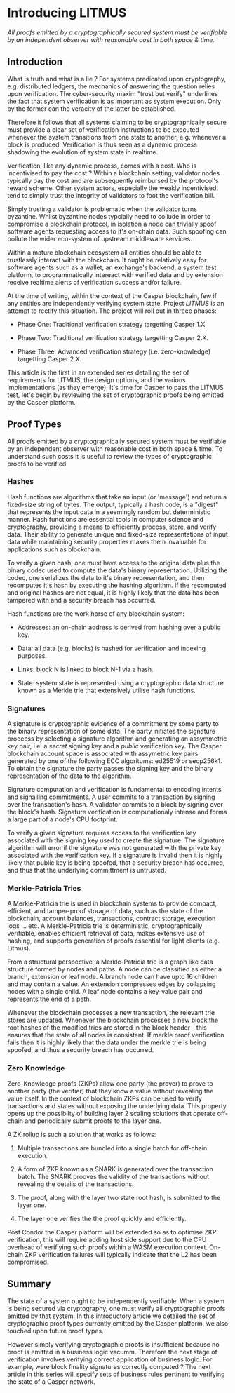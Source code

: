# Introducing LITMUS

*All proofs emitted by a cryptographically secured system must be verifiable by an independent observer with reasonable cost in both space & time.*

## Introduction

What is truth and what is a lie ?  For systems predicated upon cryptography, e.g. distributed ledgers, the mechanics of answering the question relies upon verification.  The cyber-security maxim "trust but verify" underlines the fact that system verification is as important as system execution.  Only by the former can the veracity of the latter be established. 

Therefore it follows that all systems claiming to be cryptographically secure must provide a clear set of verification instructions to be executed whenever the system transitions from one state to another, e.g. whenever a block is produced.  Verification is thus seen as a dynamic process shadowing the evolution of system state in realtime.

Verification, like any dynamic process, comes with a cost.  Who is incentivised to pay the cost ?  Within a blockchain setting, validator nodes typically pay the cost and are subsequently reimbursed by the protocol's reward scheme.  Other system actors, especially the weakly incentivised, tend to simply trust the integrity of validators to foot the verification bill.

Simply trusting a validator is problematic when the validator turns byzantine.  Whilst byzantine nodes typcially need to collude in order to compromise a blockchain protocol, in isolation a node can trivially spoof software agents requesting access to it's on-chain data.  Such spoofing can pollute the wider eco-system of upstream middleware services.  

Within a mature blockchain ecosystem all entities should be able to trustlessly interact with the blockchain.  It ought be relatively easy for software agents such as a wallet, an exchange's backend, a system test platform, to programmatically intereact with verified data and by extension receive realtime alerts of verification success and/or failure.

At the time of writing, within the context of the Casper blockchain, few if any entities are independently verifying system state.  Project *LITMUS* is an attempt to rectify this situation.  The project will roll out in threee phases:

- Phase One: Traditional verification strategy targetting Casper 1.X.

- Phase Two: Traditional verification strategy targetting Casper 2.X.

- Phase Three: Advanced verification strategy (i.e. zero-knowledge) targetting Casper 2.X.

This article is the first in an extended series detailing the set of requirements for LITMUS, the design options, and the various implementations (as they emerge).  It's time for Casper to pass the LITMUS test, let's begin by reviewing the set of cryptographic proofs being emitted by the Casper platform.

## Proof Types

All proofs emitted by a cryptographically secured system must be verifiable by an independent observer with reasonable cost in both space & time.  To understand such costs it is useful to review the types of cryptographic proofs to be verified.  

### Hashes

Hash functions are algorithms that take an input (or 'message') and return a fixed-size string of bytes.  The output, typically a hash code, is a "digest" that represents the input data in a seemingly random but deterministic manner.  Hash functions are essential tools in computer science and cryptography, providing a means to efficiently process, store, and verify data. Their ability to generate unique and fixed-size representations of input data while maintaining security properties makes them invaluable for applications such as blockchain.  

To verify a given hash, one must have access to the original data plus the binary codec used to compute the data's binary representation.  Utilizing the codec, one serializes the data to it's binary representation, and then recomputes it's hash by executing the hashing algorithm.  If the recomputed and original hashes are not equal, it is highly likely that the data has been tampered with and a security breach has occurred.  

Hash functions are the work horse of any blockchain system:

- Addresses: an on-chain address is derived from hashing over a public key.

- Data: all data (e.g. blocks) is hashed for verification and indexing purposes.

- Links: block N is linked to block N-1 via a hash.  

- State: system state is represented using a cryptographic data structure known as a Merkle trie that extensively utilise hash functions.

### Signatures

A signature is cryptographic evidence of a commitment by some party to the binary representation of some data.  The party initiates the signature procecss by selecting a signature algorithm and generating an assymmetric key pair, i.e. a *secret* signing key and a *public* verification key.  The Casper blockchain account space is associated with assymetric key pairs generated by one of the following ECC algoritums: ed25519 or secp256k1.  To obtain the signature the party passes the signing key and the binary representation of the data to the algorithm.

Signature computation and verification is fundamental to encoding intents and signalling commitments.  A user commits to a transaction by signing over the transaction's hash.  A validator commits to a block by signing over the block's hash.  Signature verification is computationaly intense and forms a large part of a node's CPU footprint.  

To verify a given signature requires access to the verification key associated with the signing key used to create the signature.  The signature algorithm will error if the signature was not generated with the private key associated with the verification key.  If a signature is invalid then it is highly likely that public key is being spoofed, that a security breach has occurred, and thus that the underlying committment is untrusted.  

### Merkle-Patricia Tries

A Merkle-Patricia trie is used in blockchain systems to provide compact, efficient, and tamper-proof storage of data, such as the state of the blockchain, account balances, transactions, contract storage, execution logs ... etc.  A Merkle-Patricia trie is deterministic, cryptographically verifiable, enables efficient retrieval of data, makes extensive use of hashing, and supports generation of proofs essential for light clients (e.g. Litmus).

From a structural perspective, a Merkle-Patricia trie is a graph like data structure formed by nodes and paths.  A node can be classified as either a branch, extension or leaf node.  A branch node can have upto 16 children and may contain a value.  An extension compresses edges by collapsing nodes with a single child.  A leaf node contains a key-value pair and represents the end of a path.

Whenever the blockchain processes a new transaction, the relevant trie stores are updated. Whenever the blockchain processes a new block the root hashes of the modified tries are stored in the block header - this ensures that the state of all nodes is consistent.  If merkle proof verification fails then it is highly likely that the data under the merkle trie is being spoofed, and thus a security breach has occurred.

### Zero Knowledge

Zero-Knowledge proofs (ZKPs) allow one party (the prover) to prove to another party (the verifier) that they know a value without revealing the value itself.  In the context of blockchain ZKPs can be used to verify transactions and states without exposing the underlying data.  This property opens up the possibilty of building layer 2 scaling solutions that operate off-chain and periodically submit proofs to the layer one.

A ZK rollup is such a solution that works as follows:

1. Multiple transactions are bundled into a single batch for off-chain execution.

2. A form of ZKP known as a SNARK is generated over the transaction batch.  The SNARK prooves the validity of the transactions without revealing the details of the transactions.

3. The proof, along with the layer two state root hash, is submitted to the layer one.

4. The layer one verifies the the proof quickly and efficiently.

Post Condor the Casper platform will be extended so as to optimise ZKP verification, this will require adding host side support due to the CPU overhead of verifiying such proofs within a WASM execution context.  On-chain ZKP verification failures will typically indicate that the L2 has been compromised.  

## Summary

The state of a system ought to be independently verifiable.  When a system is being secured via cryptography, one must verify all cryptographic proofs emitted by that system.  In this introductory article we detailed the set of cryptographic proof types currently emitted by the Casper platform, we also touched upon future proof types.

However simply verifying cryptographic proofs is insufficient because no proof is emitted in a business logic vacumm.  Therefore the next stage of verification involves verifying correct application of business logic.  For example, were block finality signatures correctly computed ?  The next article in this series will specify sets of business rules pertinent to verifying the state of a Casper network.
